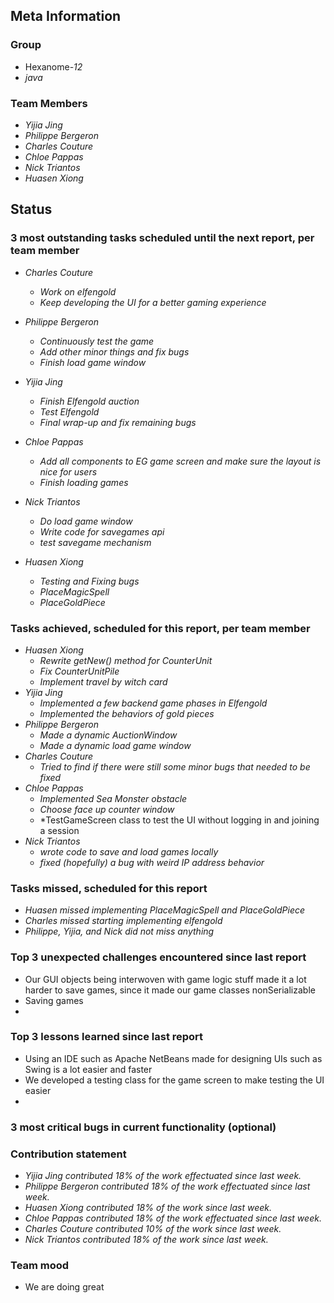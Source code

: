 ## Meta Information

### Group

 * Hexanome-*12*
 * *java*

### Team Members

 * *Yijia Jing*
 * *Philippe Bergeron*
 * *Charles Couture*
 * *Chloe Pappas*
 * *Nick Triantos*
 * *Huasen Xiong*

## Status

### 3 most outstanding tasks scheduled until the next report, per team member

 * *Charles Couture*
   * *Work on elfengold*
   * *Keep developing the UI for a better gaming experience*

 * *Philippe Bergeron*
   * *Continuously test the game*
   * *Add other minor things and fix bugs*
   * *Finish load game window*
   
 * *Yijia Jing*
   * *Finish Elfengold auction*
   * *Test Elfengold*
   * *Final wrap-up and fix remaining bugs*
   
 * *Chloe Pappas*
   * *Add all components to EG game screen and make sure the layout is nice for users*
   * *Finish loading games*

 * *Nick Triantos*
   * *Do load game window*
   * *Write code for savegames api*
   * *test savegame mechanism*

 * *Huasen Xiong*
   * *Testing and Fixing bugs*
   * *PlaceMagicSpell*
   * *PlaceGoldPiece*
   


### Tasks achieved, scheduled for this report, per team member

 * *Huasen Xiong*
   * *Rewrite getNew() method for CounterUnit*
   * *Fix CounterUnitPile*
   * *Implement travel by witch card*
 * *Yijia Jing*
   * *Implemented a few backend game phases in Elfengold*
   * *Implemented the behaviors of gold pieces*
 * *Philippe Bergeron*
   * *Made a dynamic AuctionWindow*
   * *Made a dynamic load game window*
*  *Charles Couture*
   * *Tried to find if there were still some minor bugs that needed to be fixed*
*  *Chloe Pappas*
   * *Implemented Sea Monster obstacle*
   * *Choose face up counter window*
   * *TestGameScreen class to test the UI without logging in and joining a session
*  *Nick Triantos*
   * *wrote code to save and load games locally*
   * *fixed (hopefully) a bug with weird IP address behavior*


### Tasks missed, scheduled for this report
 * *Huasen missed implementing PlaceMagicSpell and PlaceGoldPiece*
 * *Charles missed starting implementing elfengold*
 * *Philippe, Yijia, and Nick did not miss anything*
 


### Top 3 unexpected challenges encountered since last report

 * Our GUI objects being interwoven with game logic stuff made it a lot harder to save games, since it made our game classes nonSerializable 
 * Saving games
 * 


### Top 3 lessons learned since last report

 * Using an IDE such as Apache NetBeans made for designing UIs such as Swing is a lot easier and faster 
 * We developed a testing class for the game screen to make testing the UI easier
 * 


### 3 most critical bugs in current functionality (optional)


### Contribution statement

 * *Yijia Jing contributed 18% of the work effectuated since last week.*
 * *Philippe Bergeron contributed 18% of the work effectuated since last week.*
 * *Huasen Xiong contributed 18% of the work since last week.*  
 * *Chloe Pappas contributed 18% of the work effectuated since last week.*
 * *Charles Couture contributed 10% of the work since last week.*
 * *Nick Triantos contributed 18% of the work since last week.*

### Team mood

 * We are doing great

